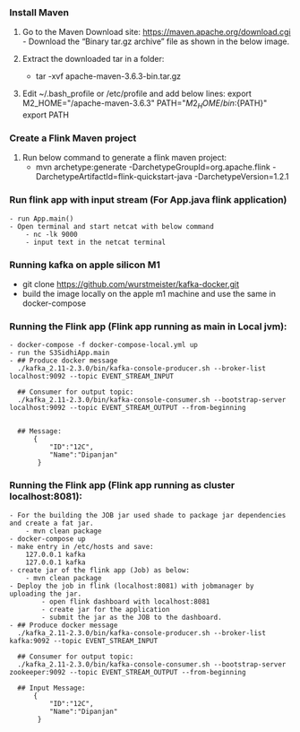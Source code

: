 ### Install Maven
1) Go to the Maven Download site: https://maven.apache.org/download.cgi
		- Download the “Binary tar.gz archive” file as shown in the below image.
2) Extract the downloaded tar in a folder:
	- tar -xvf apache-maven-3.6.3-bin.tar.gz

3) Edit ~/.bash_profile or /etc/profile and add below lines:
	export M2_HOME="<path to maven>/apache-maven-3.6.3"
	PATH="${M2_HOME}/bin:${PATH}"
	export PATH

### Create a Flink Maven project
1) Run below command to generate a flink maven project:
	 -  mvn archetype:generate 
		-DarchetypeGroupId=org.apache.flink 
		-DarchetypeArtifactId=flink-quickstart-java 
		-DarchetypeVersion=1.2.1
		
   
### Run flink app with input stream (For App.java flink application)
    - run App.main()
    - Open terminal and start netcat with below command
        - nc -lk 9000
        - input text in the netcat terminal
   

### Running kafka on apple silicon M1
- git clone https://github.com/wurstmeister/kafka-docker.git
- build the image locally on the apple m1 machine and use the same in docker-compose

### Running the Flink app (Flink app running as main in Local jvm):
    - docker-compose -f docker-compose-local.yml up
    - run the S3SidhiApp.main
    - ## Produce docker message
      ./kafka_2.11-2.3.0/bin/kafka-console-producer.sh --broker-list localhost:9092 --topic EVENT_STREAM_INPUT
      
      ## Consumer for output topic:
      ./kafka_2.11-2.3.0/bin/kafka-console-consumer.sh --bootstrap-server localhost:9092 --topic EVENT_STREAM_OUTPUT --from-beginning
      
      
      ## Message:
          {
              "ID":"12C",
              "Name":"Dipanjan"
           }


### Running the Flink app (Flink app running as cluster localhost:8081):
    - For the building the JOB jar used shade to package jar dependencies and create a fat jar.
        - mvn clean package
    - docker-compose up
    - make entry in /etc/hosts and save:
        127.0.0.1 kafka
        127.0.0.1 kafka
    - create jar of the flink app (Job) as below:
        - mvn clean package
    - Deploy the job in flink (localhost:8081) with jobmanager by uploading the jar.
            - open flink dashboard with localhost:8081
            - create jar for the application
            - submit the jar as the JOB to the dashboard.
    - ## Produce docker message
      ./kafka_2.11-2.3.0/bin/kafka-console-producer.sh --broker-list kafka:9092 --topic EVENT_STREAM_INPUT
      
      ## Consumer for output topic:
      ./kafka_2.11-2.3.0/bin/kafka-console-consumer.sh --bootstrap-server zookeeper:9092 --topic EVENT_STREAM_OUTPUT --from-beginning  
      
      ## Input Message:
          {
              "ID":"12C",
              "Name":"Dipanjan"
           }